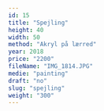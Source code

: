 ```yaml
---
id: 15
title: "Spejling"
height: 40
width: 50
method: "Akryl på lærred"
year: 2018
price: "2200"
fileName: "IMG_1814.JPG"
medie: "painting"
draft: "no"
slug: "spejling"
weight: "300"
---
```

